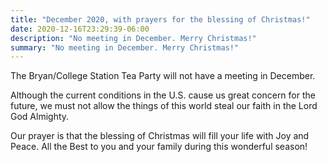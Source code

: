 ```yaml
---
title: "December 2020, with prayers for the blessing of Christmas!"
date: 2020-12-16T23:29:39-06:00
description: "No meeting in December. Merry Christmas!"
summary: "No meeting in December. Merry Christmas!"
---
```


The Bryan/College Station Tea Party will not have a meeting in December.  

Although the current conditions in the U.S. cause us great concern for the future, we must not allow the things of this world steal our faith in the Lord God Almighty.   

Our prayer is that the blessing of Christmas will fill your life with Joy and Peace. All the Best to you and your family during this wonderful season!
